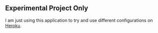 ## Experimental Project Only

I am just using this application to try and use different configurations on [Heroku](https://www.heroku.com/). 
